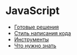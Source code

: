 # JavaScript

- [Готовые решения](ready-solutions/index.md)
- [Стиль написания кода](code-style/index.md)
- [Инструменты](tools/index.md)
- [Что нужно знать](what-you-need-to-know/index.md)
